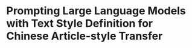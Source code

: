 Prompting Large Language Models with Text Style Definition for Chinese Article-style Transfer
====

	
